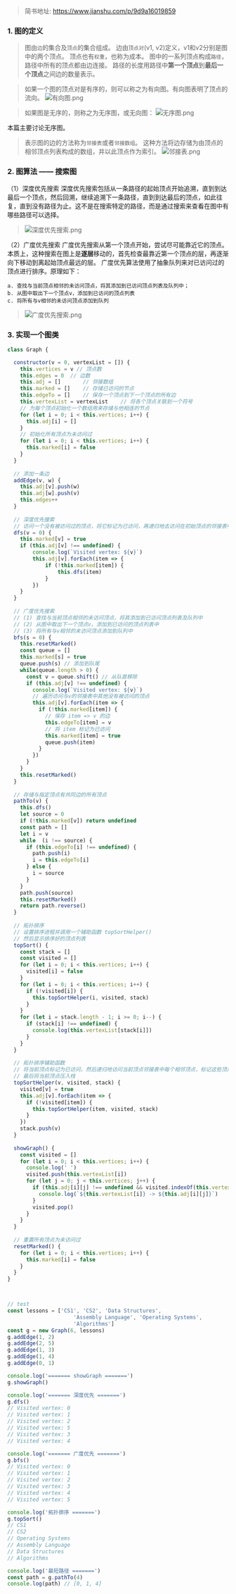 
> 简书地址: https://www.jianshu.com/p/9d9a16019859

### 1. 图的定义
> 图由`边`的集合及`顶点`的集合组成。
边由`顶点对`(v1, v2)定义，v1和v2分别是图中的两个顶点。
顶点也有`权重`，也称为成本。
图中的一系列顶点构成`路径`，路径中所有的顶点都由边连接。
路径的长度用路径中**第一个顶点**到**最后一个顶点**之间边的数量表示。

> 如果一个图的顶点对是有序的，则可以称之为有向图。有向图表明了顶点的流向。
![有向图.png](/images/directed-graph.png)

> 如果图是无序的，则称之为无序图，或无向图：
![无序图.png](/images/undirected-graph.png)

本篇主要讨论无序图。

> 表示图的边的方法称为`邻接表`或者`邻接数组`。
这种方法将边存储为由顶点的相邻顶点列表构成的数组，并以此顶点作为索引。
![邻接表.png](/images/adjacency-ist.png)


### 2. 图算法 —— 搜索图
（1）深度优先搜索
深度优先搜索包括从一条路径的起始顶点开始追溯，直到到达最后一个顶点，然后回溯，继续追溯下一条路径，直到到达最后的顶点，如此往复，直到没有路径为止。这不是在搜索特定的路径，而是通过搜索来查看在图中有哪些路径可以选择。
  > ![深度优先搜索.png](/images/dfs.png)

（2）广度优先搜索
广度优先搜索从第一个顶点开始，尝试尽可能靠近它的顶点。本质上，这种搜索在图上是**逐层**移动的，首先检查最靠近第一个顶点的层，再逐渐向下移动到离起始顶点最远的层。
广度优先算法使用了抽象队列来对已访问过的顶点进行排序。原理如下：
```
a. 查找与当前顶点相邻的未访问顶点，将其添加到已访问顶点列表及队列中；
b. 从图中取出下一个顶点v，添加到已访问的顶点列表
c. 将所有与v相邻的未访问顶点添加到队列
```
> ![广度优先搜索.png](/images/bfs.png)

### 3. 实现一个图类
```js
class Graph {

  constructor(v = 0, vertexList = []) {
    this.vertices = v // 顶点数
    this.edges = 0	// 边数
    this.adj = []		// 邻接数组
    this.marked = []	// 存储已访问的节点
    this.edgeTo = []	// 保存一个顶点到下一个顶点的所有边
    this.vertexList = vertexList	// 将各个顶点关联到一个符号
    // 为每个顶点初始化一个数组用来存储与他相连的节点
    for (let i = 0; i < this.vertices; i++) {
      this.adj[i] = []
    }
    // 初始化所有顶点为未访问过
    for (let i = 0; i < this.vertices; i++) {
      this.marked[i] = false
    }
  }
  
  // 添加一条边
  addEdge(v, w) {
    this.adj[v].push(w)
    this.adj[w].push(v)
    this.edges++
  }
  
  // 深度优先搜索
  // 访问一个没有被访问过的顶点，将它标记为已访问，再递归地去访问在初始顶点的邻接表中其他没有被访问顶点
  dfs(v = 0) {
    this.marked[v] = true
    if (this.adj[v] !== undefined) {
        console.log(`Visited vertex: ${v}`)
        this.adj[v].forEach(item => {
            if (!this.marked[item]) {
                this.dfs(item)
            }
        })
    }
  }
  
  // 广度优先搜索
  // (1) 查找与当前顶点相邻的未访问顶点，将其添加到已访问顶点列表及队列中
  // (2) 从图中取出下一个顶点v，添加到已访问的顶点列表中
  // (3) 将所有与v相邻的未访问顶点添加到队列中
  bfs(s = 0) {
    this.resetMarked()
    const queue = []
    this.marked[s] = true
    queue.push(s) // 添加到队尾
    while(queue.length > 0) {
      const v = queue.shift() // 从队首移除
      if (this.adj[v] !== undefined) {
        console.log(`Visited vertex: ${v}`)
        // 遍历访问与v的邻接表中其他没有被访问的顶点
        this.adj[v].forEach(item => {
          if (!this.marked[item]) {
            // 保存 item => v 的边
            this.edgeTo[item] = v
            // 将 item 标记为已访问
            this.marked[item] = true
            queue.push(item)
          }
        })
      }
    }
    this.resetMarked()
  }
  
  // 存储与指定顶点有共同边的所有顶点
  pathTo(v) {
    this.dfs()
    let source = 0
    if (!this.marked[v]) return undefined
    const path = []
    let i = v
    while  (i !== source) {
      if (this.edgeTo[i] !== undefined) {
        path.push(i)
        i = this.edgeTo[i]
      } else {
        i = source
      }
    }
    path.push(source)
    this.resetMarked()
    return path.reverse()
  }
  
  // 拓扑排序
  // 设置排序进程并调用一个辅助函数 topSortHelper()
  // 然后显示排序好的顶点列表
  topSort() {
    const stack = []
    const visited = []
    for (let i = 0; i < this.vertices; i++) {
      visited[i] = false
    }
    for (let i = 0; i < this.vertices; i++) {
      if (!visited[i]) {
        this.topSortHelper(i, visited, stack)
      }
    }
    for (let i = stack.length - 1; i >= 0; i--) {
      if (stack[i] !== undefined) {
        console.log(this.vertexList[stack[i]])
      }
    }
  }
  
  // 拓扑排序辅助函数
  // 将当前顶点标记为已访问，然后递归地访问当前顶点邻接表中每个相邻顶点，标记这些顶点为已访问。
  // 最后将当前顶点压入栈
  topSortHelper(v, visited, stack) {
    visited[v] = true
    this.adj[v].forEach(item => {
      if (!visited[item]) {
        this.topSortHelper(item, visited, stack)
      }
    })
    stack.push(v)
  }
  
  showGraph() {
    const visited = []
    for (let i = 0; i < this.vertices; i++) {
      console.log(' ')
      visited.push(this.vertexList[i])
      for (let j = 0; j < this.vertices; j++) {
        if (this.adj[i][j] !== undefined && visited.indexOf(this.vertexList[j] === -1)) {
          console.log(`${this.vertexList[i]} -> ${this.adj[i][j]}`)
        }
        visited.pop()
      }
    }
  }
  
  // 重置所有顶点为未访问过
  resetMarked() {
    for (let i = 0; i < this.vertices; i++) {
      this.marked[i] = false
    }
  }
}



// test
const lessons = ['CS1', 'CS2', 'Data Structures',
                     'Assembly Language', 'Operating Systems',
                     'Algorithms']
const g = new Graph(6, lessons)
g.addEdge(1, 2)
g.addEdge(2, 5)
g.addEdge(1, 3)
g.addEdge(1, 4)
g.addEdge(0, 1)

console.log('======= showGraph =======')
g.showGraph()

console.log('======= 深度优先 =======')
g.dfs()
// Visited vertex: 0
// Visited vertex: 1
// Visited vertex: 2
// Visited vertex: 5
// Visited vertex: 3
// Visited vertex: 4

console.log('======= 广度优先 =======')
g.bfs() 
// Visited vertex: 0
// Visited vertex: 1
// Visited vertex: 2
// Visited vertex: 3
// Visited vertex: 4
// Visited vertex: 5

console.log('拓扑排序 =======')
g.topSort() 
// CS1
// CS2 
// Operating Systems
// Assembly Language
// Data Structures
// Algorithms 

console.log('最短路径 =======')
const path = g.pathTo(4)
console.log(path) // [0, 1, 4]
```